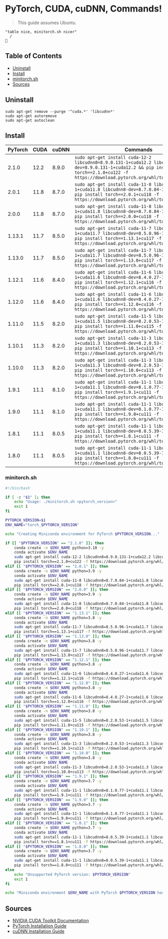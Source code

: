 # PyTorch, CUDA, cuDNN, Commands!

> This guide assumes Ubuntu.

```
"table nice, minitorch.sh nicer"
  /
🧌
```

## Table of Contents

- [Uninstall](#uninstall)
- [Install](#install)
- [minitorch.sh](#minitorchsh)
- [Sources](#sources)

## Uninstall

```shell
sudo apt-get remove --purge '^cuda.*' 'libcudnn*'
sudo apt-get autoremove
sudo apt-get autoclean
```

## Install

|PyTorch|CUDA|cuDNN|Commands|Python|
|---|---|---|---|---|
|2.1.0|12.2|8.9.0|`sudo apt-get install cuda-12-2 libcudnn8=8.9.0.131-1+cuda12.2 libcudnn8-dev=8.9.0.131-1+cuda12.2 && pip install torch==2.1.0+cu122 -f https://download.pytorch.org/whl/torch_stable.html`|3.10|
|2.0.1|11.8|8.7.0|`sudo apt-get install cuda-11-8 libcudnn8=8.7.0.84-1+cuda11.8 libcudnn8-dev=8.7.0.84-1+cuda11.8 && pip install torch==2.0.1+cu118 -f https://download.pytorch.org/whl/torch_stable.html`|3.9|
|2.0.0|11.8|8.7.0|`sudo apt-get install cuda-11-8 libcudnn8=8.7.0.84-1+cuda11.8 libcudnn8-dev=8.7.0.84-1+cuda11.8 && pip install torch==2.0.0+cu118 -f https://download.pytorch.org/whl/torch_stable.html`|3.9|
|1.13.1|11.7|8.5.0|`sudo apt-get install cuda-11-7 libcudnn8=8.5.0.96-1+cuda11.7 libcudnn8-dev=8.5.0.96-1+cuda11.7 && pip install torch==1.13.1+cu117 -f https://download.pytorch.org/whl/torch_stable.html`|3.8|
|1.13.0|11.7|8.5.0|`sudo apt-get install cuda-11-7 libcudnn8=8.5.0.96-1+cuda11.7 libcudnn8-dev=8.5.0.96-1+cuda11.7 && pip install torch==1.13.0+cu117 -f https://download.pytorch.org/whl/torch_stable.html`|3.8|
|1.12.1|11.6|8.4.0|`sudo apt-get install cuda-11-6 libcudnn8=8.4.0.27-1+cuda11.6 libcudnn8-dev=8.4.0.27-1+cuda11.6 && pip install torch==1.12.1+cu116 -f https://download.pytorch.org/whl/torch_stable.html`|3.8|
|1.12.0|11.6|8.4.0|`sudo apt-get install cuda-11-6 libcudnn8=8.4.0.27-1+cuda11.6 libcudnn8-dev=8.4.0.27-1+cuda11.6 && pip install torch==1.12.0+cu116 -f https://download.pytorch.org/whl/torch_stable.html`|3.8|
|1.11.0|11.5|8.2.0|`sudo apt-get install cuda-11-5 libcudnn8=8.2.0.53-1+cuda11.5 libcudnn8-dev=8.2.0.53-1+cuda11.5 && pip install torch==1.11.0+cu115 -f https://download.pytorch.org/whl/torch_stable.html`|3.8|
|1.10.1|11.3|8.2.0|`sudo apt-get install cuda-11-3 libcudnn8=8.2.0.53-1+cuda11.3 libcudnn8-dev=8.2.0.53-1+cuda11.3 && pip install torch==1.10.1+cu113 -f https://download.pytorch.org/whl/torch_stable.html`|3.8|
|1.10.0|11.3|8.2.0|`sudo apt-get install cuda-11-3 libcudnn8=8.2.0.53-1+cuda11.3 libcudnn8-dev=8.2.0.53-1+cuda11.3 && pip install torch==1.10.0+cu113 -f https://download.pytorch.org/whl/torch_stable.html`|3.8|
|1.9.1|11.1|8.1.0|`sudo apt-get install cuda-11-1 libcudnn8=8.1.0.77-1+cuda11.1 libcudnn8-dev=8.1.0.77-1+cuda11.1 && pip install torch==1.9.1+cu111 -f https://download.pytorch.org/whl/torch_stable.html`|3.7|
|1.9.0|11.1|8.1.0|`sudo apt-get install cuda-11-1 libcudnn8=8.1.0.77-1+cuda11.1 libcudnn8-dev=8.1.0.77-1+cuda11.1 && pip install torch==1.9.0+cu111 -f https://download.pytorch.org/whl/torch_stable.html`|3.7|
|1.8.1|11.1|8.0.5|`sudo apt-get install cuda-11-1 libcudnn8=8.0.5.39-1+cuda11.1 libcudnn8-dev=8.0.5.39-1+cuda11.1 && pip install torch==1.8.1+cu111 -f https://download.pytorch.org/whl/torch_stable.html`|3.7|
|1.8.0|11.1|8.0.5|`sudo apt-get install cuda-11-1 libcudnn8=8.0.5.39-1+cuda11.1 libcudnn8-dev=8.0.5.39-1+cuda11.1 && pip install torch==1.8.0+cu111 -f https://download.pytorch.org/whl/torch_stable.html`|3.7|

### minitorch.sh

```bash
#!/bin/bash

if [ -z "$1" ]; then
    echo "Usage: ./minitorch.sh <pytorch_version>"
    exit 1
fi

PYTORCH_VERSION=$1
ENV_NAME="torch_$PYTORCH_VERSION"

echo "Creating Miniconda environment for PyTorch $PYTORCH_VERSION..."

if [[ "$PYTORCH_VERSION" == "2.1.0" ]]; then
    conda create -n $ENV_NAME python=3.10 -y
    conda activate $ENV_NAME
    sudo apt-get install cuda-12-2 libcudnn8=8.9.0.131-1+cuda12.2 libcudnn8-dev=8.9.0.131-1+cuda12.2
    pip install torch==2.1.0+cu122 -f https://download.pytorch.org/whl/torch_stable.html
elif [[ "$PYTORCH_VERSION" == "2.0.1" ]]; then
    conda create -n $ENV_NAME python=3.9 -y
    conda activate $ENV_NAME
    sudo apt-get install cuda-11-8 libcudnn8=8.7.0.84-1+cuda11.8 libcudnn8-dev=8.7.0.84-1+cuda11.8
    pip install torch==2.0.1+cu118 -f https://download.pytorch.org/whl/torch_stable.html
elif [[ "$PYTORCH_VERSION" == "2.0.0" ]]; then
    conda create -n $ENV_NAME python=3.9 -y
    conda activate $ENV_NAME
    sudo apt-get install cuda-11-8 libcudnn8=8.7.0.84-1+cuda11.8 libcudnn8-dev=8.7.0.84-1+cuda11.8
    pip install torch==2.0.0+cu118 -f https://download.pytorch.org/whl/torch_stable.html
elif [[ "$PYTORCH_VERSION" == "1.13.1" ]]; then
    conda create -n $ENV_NAME python=3.8 -y
    conda activate $ENV_NAME
    sudo apt-get install cuda-11-7 libcudnn8=8.5.0.96-1+cuda11.7 libcudnn8-dev=8.5.0.96-1+cuda11.7
    pip install torch==1.13.1+cu117 -f https://download.pytorch.org/whl/torch_stable.html
elif [[ "$PYTORCH_VERSION" == "1.13.0" ]]; then
    conda create -n $ENV_NAME python=3.8 -y
    conda activate $ENV_NAME
    sudo apt-get install cuda-11-7 libcudnn8=8.5.0.96-1+cuda11.7 libcudnn8-dev=8.5.0.96-1+cuda11.7
    pip install torch==1.13.0+cu117 -f https://download.pytorch.org/whl/torch_stable.html
elif [[ "$PYTORCH_VERSION" == "1.12.1" ]]; then
    conda create -n $ENV_NAME python=3.8 -y
    conda activate $ENV_NAME
    sudo apt-get install cuda-11-6 libcudnn8=8.4.0.27-1+cuda11.6 libcudnn8-dev=8.4.0.27-1+cuda11.6
    pip install torch==1.12.1+cu116 -f https://download.pytorch.org/whl/torch_stable.html
elif [[ "$PYTORCH_VERSION" == "1.12.0" ]]; then
    conda create -n $ENV_NAME python=3.8 -y
    conda activate $ENV_NAME
    sudo apt-get install cuda-11-6 libcudnn8=8.4.0.27-1+cuda11.6 libcudnn8-dev=8.4.0.27-1+cuda11.6
    pip install torch==1.12.0+cu116 -f https://download.pytorch.org/whl/torch_stable.html
elif [[ "$PYTORCH_VERSION" == "1.11.0" ]]; then
    conda create -n $ENV_NAME python=3.8 -y
    conda activate $ENV_NAME
    sudo apt-get install cuda-11-5 libcudnn8=8.2.0.53-1+cuda11.5 libcudnn8-dev=8.2.0.53-1+cuda11.5
    pip install torch==1.11.0+cu115 -f https://download.pytorch.org/whl/torch_stable.html
elif [[ "$PYTORCH_VERSION" == "1.10.1" ]]; then
    conda create -n $ENV_NAME python=3.8 -y
    conda activate $ENV_NAME
    sudo apt-get install cuda-11-3 libcudnn8=8.2.0.53-1+cuda11.3 libcudnn8-dev=8.2.0.53-1+cuda11.3
    pip install torch==1.10.1+cu113 -f https://download.pytorch.org/whl/torch_stable.html
elif [[ "$PYTORCH_VERSION" == "1.10.0" ]]; then
    conda create -n $ENV_NAME python=3.8 -y
    conda activate $ENV_NAME
    sudo apt-get install cuda-11-3 libcudnn8=8.2.0.53-1+cuda11.3 libcudnn8-dev=8.2.0.53-1+cuda11.3
    pip install torch==1.10.0+cu113 -f https://download.pytorch.org/whl/torch_stable.html
elif [[ "$PYTORCH_VERSION" == "1.9.1" ]]; then
    conda create -n $ENV_NAME python=3.7 -y
    conda activate $ENV_NAME
    sudo apt-get install cuda-11-1 libcudnn8=8.1.0.77-1+cuda11.1 libcudnn8-dev=8.1.0.77-1+cuda11.1
    pip install torch==1.9.1+cu111 -f https://download.pytorch.org/whl/torch_stable.html
elif [[ "$PYTORCH_VERSION" == "1.9.0" ]]; then
    conda create -n $ENV_NAME python=3.7 -y
    conda activate $ENV_NAME
    sudo apt-get install cuda-11-1 libcudnn8=8.1.0.77-1+cuda11.1 libcudnn8-dev=8.1.0.77-1+cuda11.1
    pip install torch==1.9.0+cu111 -f https://download.pytorch.org/whl/torch_stable.html
elif [[ "$PYTORCH_VERSION" == "1.8.1" ]]; then
    conda create -n $ENV_NAME python=3.7 -y
    conda activate $ENV_NAME
    sudo apt-get install cuda-11-1 libcudnn8=8.0.5.39-1+cuda11.1 libcudnn8-dev=8.0.5.39-1+cuda11.1
    pip install torch==1.8.1+cu111 -f https://download.pytorch.org/whl/torch_stable.html
elif [[ "$PYTORCH_VERSION" == "1.8.0" ]]; then
    conda create -n $ENV_NAME python=3.7 -y
    conda activate $ENV_NAME
    sudo apt-get install cuda-11-1 libcudnn8=8.0.5.39-1+cuda11.1 libcudnn8-dev=8.0.5.39-1+cuda11.1
    pip install torch==1.8.0+cu111 -f https://download.pytorch.org/whl/torch_stable.html
else
    echo "Unsupported PyTorch version: $PYTORCH_VERSION"
    exit 1
fi

echo "Miniconda environment $ENV_NAME with PyTorch $PYTORCH_VERSION has been created successfully."
```

## Sources

- [NVIDIA CUDA Toolkit Documentation](https://docs.nvidia.com/cuda/)
- [PyTorch Installation Guide](https://pytorch.org/get-started/locally/)
- [cuDNN Installation Guide](https://docs.nvidia.com/deeplearning/cudnn/install-guide/index.html)
